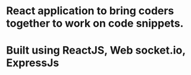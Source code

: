 # React application to bring coders together to work on code snippets.
# Built using ReactJS, Web socket.io, ExpressJs